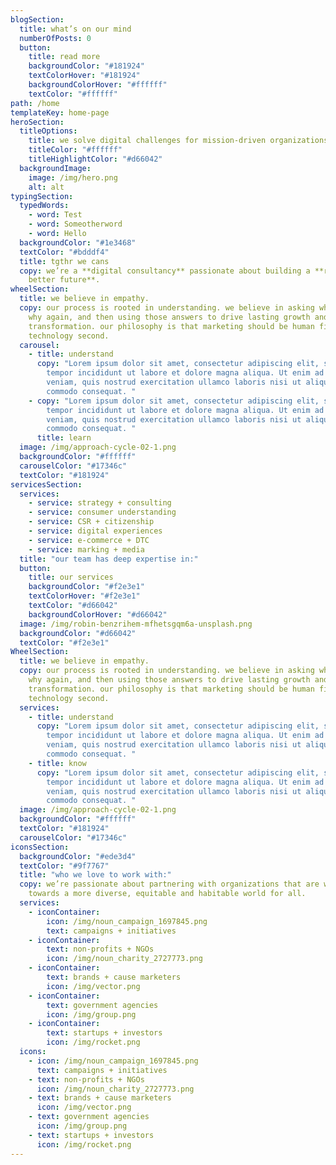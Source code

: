 ```yaml
---
blogSection:
  title: what’s on our mind
  numberOfPosts: 0
  button:
    title: read more
    backgroundColor: "#181924"
    textColorHover: "#181924"
    backgroundColorHover: "#ffffff"
    textColor: "#ffffff"
path: /home
templateKey: home-page
heroSection:
  titleOptions:
    title: we solve digital challenges for mission-driven organizations.
    titleColor: "#ffffff"
    titleHighlightColor: "#d66042"
  backgroundImage:
    image: /img/hero.png
    alt: alt
typingSection:
  typedWords:
    - word: Test
    - word: Someotherword
    - word: Hello
  backgroundColor: "#1e3468"
  textColor: "#bdddf4"
  title: tgthr we cans
  copy: we’re a **digital consultancy** passionate about building a **radically
    better future**.
wheelSection:
  title: we believe in empathy.
  copy: our process is rooted in understanding. we believe in asking why, asking
    why again, and then using those answers to drive lasting growth and
    transformation. our philosophy is that marketing should be human first and
    technology second.
  carousel:
    - title: understand
      copy: "Lorem ipsum dolor sit amet, consectetur adipiscing elit, sed do eiusmod
        tempor incididunt ut labore et dolore magna aliqua. Ut enim ad minim
        veniam, quis nostrud exercitation ullamco laboris nisi ut aliquip ex ea
        commodo consequat. "
    - copy: "Lorem ipsum dolor sit amet, consectetur adipiscing elit, sed do eiusmod
        tempor incididunt ut labore et dolore magna aliqua. Ut enim ad minim
        veniam, quis nostrud exercitation ullamco laboris nisi ut aliquip ex ea
        commodo consequat. "
      title: learn
  image: /img/approach-cycle-02-1.png
  backgroundColor: "#ffffff"
  carouselColor: "#17346c"
  textColor: "#181924"
servicesSection:
  services:
    - service: strategy + consulting
    - service: consumer understanding
    - service: CSR + citizenship
    - service: digital experiences
    - service: e-commerce + DTC
    - service: marking + media
  title: "our team has deep expertise in:"
  button:
    title: our services
    backgroundColor: "#f2e3e1"
    textColorHover: "#f2e3e1"
    textColor: "#d66042"
    backgroundColorHover: "#d66042"
  image: /img/robin-benzrihem-mfhetsgqm6a-unsplash.png
  backgroundColor: "#d66042"
  textColor: "#f2e3e1"
WheelSection:
  title: we believe in empathy.
  copy: our process is rooted in understanding. we believe in asking why, asking
    why again, and then using those answers to drive lasting growth and
    transformation. our philosophy is that marketing should be human first and
    technology second.
  services:
    - title: understand
      copy: "Lorem ipsum dolor sit amet, consectetur adipiscing elit, sed do eiusmod
        tempor incididunt ut labore et dolore magna aliqua. Ut enim ad minim
        veniam, quis nostrud exercitation ullamco laboris nisi ut aliquip ex ea
        commodo consequat. "
    - title: know
      copy: "Lorem ipsum dolor sit amet, consectetur adipiscing elit, sed do eiusmod
        tempor incididunt ut labore et dolore magna aliqua. Ut enim ad minim
        veniam, quis nostrud exercitation ullamco laboris nisi ut aliquip ex ea
        commodo consequat. "
  image: /img/approach-cycle-02-1.png
  backgroundColor: "#ffffff"
  textColor: "#181924"
  carouselColor: "#17346c"
iconsSection:
  backgroundColor: "#ede3d4"
  textColor: "#9f7767"
  title: "who we love to work with:"
  copy: we’re passionate about partnering with organizations that are working
    towards a more diverse, equitable and habitable world for all.
  services:
    - iconContainer:
        icon: /img/noun_campaign_1697845.png
        text: campaigns + initiatives
    - iconContainer:
        text: non-profits + NGOs
        icon: /img/noun_charity_2727773.png
    - iconContainer:
        text: brands + cause marketers
        icon: /img/vector.png
    - iconContainer:
        text: government agencies
        icon: /img/group.png
    - iconContainer:
        text: startups + investors
        icon: /img/rocket.png
  icons:
    - icon: /img/noun_campaign_1697845.png
      text: campaigns + initiatives
    - text: non-profits + NGOs
      icon: /img/noun_charity_2727773.png
    - text: brands + cause marketers
      icon: /img/vector.png
    - text: government agencies
      icon: /img/group.png
    - text: startups + investors
      icon: /img/rocket.png
---
```

